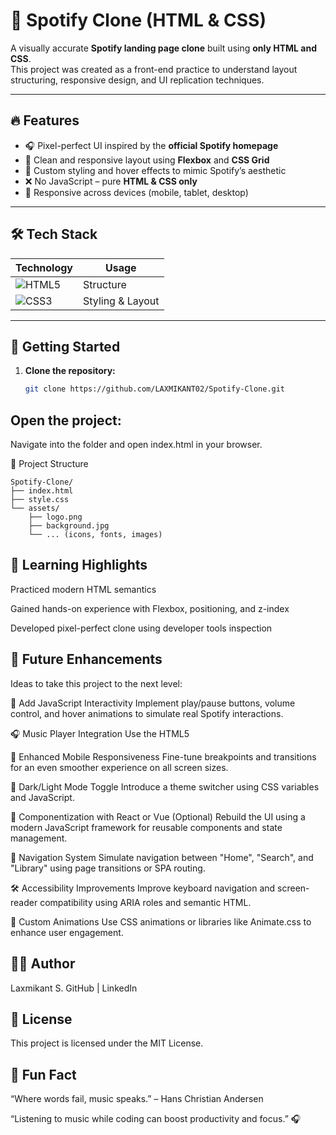 # 🎵 Spotify Clone (HTML & CSS)

A visually accurate **Spotify landing page clone** built using **only HTML and CSS**.  
This project was created as a front-end practice to understand layout structuring, responsive design, and UI replication techniques.

---

## 🔥 Features

- 🎧 Pixel-perfect UI inspired by the **official Spotify homepage**
- 📐 Clean and responsive layout using **Flexbox** and **CSS Grid**
- 🎨 Custom styling and hover effects to mimic Spotify’s aesthetic
- ❌ No JavaScript – pure **HTML & CSS only**
- 📱 Responsive across devices (mobile, tablet, desktop)

---

## 🛠️ Tech Stack

| Technology | Usage |
|------------|-------|
| ![HTML5](https://img.shields.io/badge/HTML5-E34F26?style=flat-square&logo=html5&logoColor=white) | Structure |
| ![CSS3](https://img.shields.io/badge/CSS3-1572B6?style=flat-square&logo=css3&logoColor=white) | Styling & Layout |

---

## 🚀 Getting Started

1. **Clone the repository:**

   ```bash
   git clone https://github.com/LAXMIKANT02/Spotify-Clone.git
   
## Open the project:

Navigate into the folder and open index.html in your browser.

📂 Project Structure
```
Spotify-Clone/
├── index.html
├── style.css
└── assets/
    ├── logo.png
    ├── background.jpg
    └── ... (icons, fonts, images)
```

## 🎯 Learning Highlights
Practiced modern HTML semantics

Gained hands-on experience with Flexbox, positioning, and z-index

Developed pixel-perfect clone using developer tools inspection

## 🚀 Future Enhancements

Ideas to take this project to the next level:

🎼 Add JavaScript Interactivity
Implement play/pause buttons, volume control, and hover animations to simulate real Spotify interactions.

🎧 Music Player Integration
Use the HTML5 <audio> tag and JavaScript to create a working music player that can play sample tracks.

📱 Enhanced Mobile Responsiveness
Fine-tune breakpoints and transitions for an even smoother experience on all screen sizes.

🌙 Dark/Light Mode Toggle
Introduce a theme switcher using CSS variables and JavaScript.

🧩 Componentization with React or Vue (Optional)
Rebuild the UI using a modern JavaScript framework for reusable components and state management.

🔗 Navigation System
Simulate navigation between "Home", "Search", and "Library" using page transitions or SPA routing.

🛠️ Accessibility Improvements
Improve keyboard navigation and screen-reader compatibility using ARIA roles and semantic HTML.

🎨 Custom Animations
Use CSS animations or libraries like Animate.css to enhance user engagement.




## 👨‍💻 Author
Laxmikant S.
GitHub | LinkedIn

## 📜 License
This project is licensed under the MIT License.

## 🎵 Fun Fact
“Where words fail, music speaks.” – Hans Christian Andersen

“Listening to music while coding can boost productivity and focus.” 🎧

